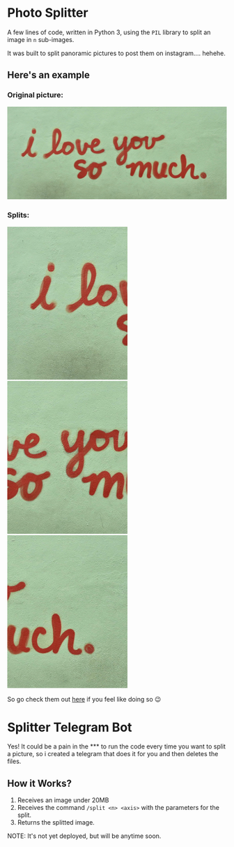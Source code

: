 # Photo Splitter

A few lines of code, written in Python 3, using the `PIL` library to split an image in `n` sub-images.

It was built to split panoramic pictures to post them on instagram.... hehehe. 

## Here's an example

### Original picture:

![Full Image](https://raw.githubusercontent.com/joseluishaddad/PyThings/master/photo_split/readme_imgs/i_love_you_so_much.jpg "Full")

### Splits:
<div>
<img src="https://raw.githubusercontent.com/joseluishaddad/PyThings/master/photo_split/readme_imgs/0.jpg" height="350">
<img src="https://raw.githubusercontent.com/joseluishaddad/PyThings/master/photo_split/readme_imgs/1.jpg" height="350">
<img src="https://raw.githubusercontent.com/joseluishaddad/PyThings/master/photo_split/readme_imgs/2.jpg" height="350">
</div>

So go check them out [here](https://www.instagram.com/josehaddadc) if you feel like doing so :wink:


# Splitter Telegram Bot
Yes! It could be a pain in the *** to run the code every time you want to split a picture, so i created a telegram that does it for you and then deletes the files.

## How it Works?
1. Receives an image under 20MB
2. Receives the command `/split <n> <axis>` with the parameters for the split.
3. Returns the splitted image.

NOTE: It's not yet deployed, but will be anytime soon.
